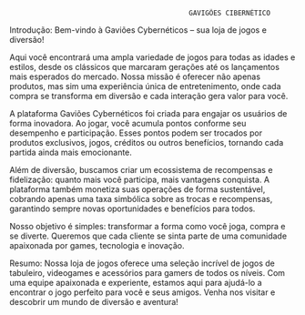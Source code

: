                                                GAVIGÕES CIBERNÉTICO

Introdução:
Bem-vindo à Gaviões Cybernéticos – sua loja de jogos e diversão!

Aqui você encontrará uma ampla variedade de jogos para todas as idades e estilos, desde os clássicos que marcaram gerações até os lançamentos mais esperados do mercado. Nossa missão é oferecer não apenas produtos, mas sim uma experiência única de entretenimento, onde cada compra se transforma em diversão e cada interação gera valor para você.

A plataforma Gaviões Cybernéticos foi criada para engajar os usuários de forma inovadora. Ao jogar, você acumula pontos conforme seu desempenho e participação. Esses pontos podem ser trocados por produtos exclusivos, jogos, créditos ou outros benefícios, tornando cada partida ainda mais emocionante.

Além de diversão, buscamos criar um ecossistema de recompensas e fidelização: quanto mais você participa, mais vantagens conquista. A plataforma também monetiza suas operações de forma sustentável, cobrando apenas uma taxa simbólica sobre as trocas e recompensas, garantindo sempre novas oportunidades e benefícios para todos.

Nosso objetivo é simples: transformar a forma como você joga, compra e se diverte. Queremos que cada cliente se sinta parte de uma comunidade apaixonada por games, tecnologia e inovação.

Resumo: 
Nossa loja de jogos oferece uma seleção incrível de jogos de tabuleiro, videogames e acessórios para gamers de 
todos os níveis. Com uma equipe apaixonada e experiente, estamos aqui para ajudá-lo a encontrar o jogo perfeito para 
você e seus amigos. Venha nos visitar e descobrir um mundo de diversão e aventura!
